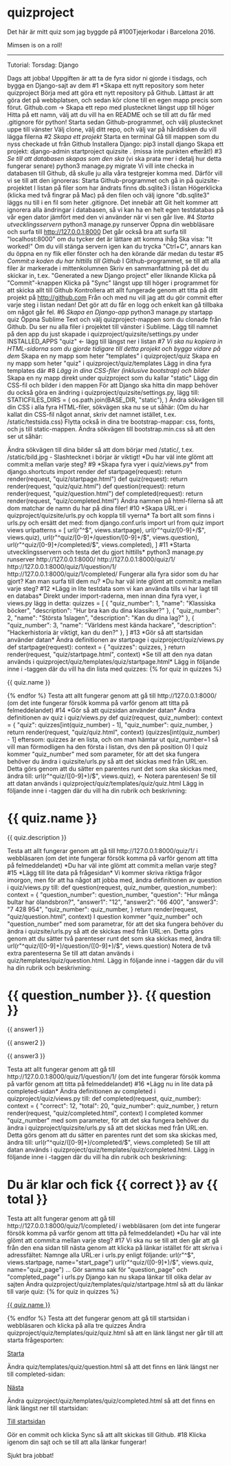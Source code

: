 # quizproject
Det här är mitt quiz som jag byggde på #100Tjejerkodar i Barcelona 2016.

Mimsen is on a roll!

----
Tutorial: Torsdag: Django

Dags att jobba!
Uppgiften är att ta de fyra sidor ni gjorde i tisdags, och bygga en 
Django-sajt av dem
#1 *Skapa ett nytt repository som heter quizproject
Börja med att göra ett nytt repository på Github. Lättast är att göra det på webbplatsen, och sedan kör clone till en egen mapp precis som förut.
Github.com -> Skapa ett repo med plustecknet längst upp till höger
Hitta på ett namn, välj att du vill ha en README och se till att du får med .gitignore för python!
Starta sedan Github-programmet, och välj plustecknet uppe till vänster
Välj clone, välj ditt repo, och välj var på hårddisken du vill lägga filerna
#2 *Skapa ett projekt*
Starta en terminal
Gå till mappen som du nyss checkade ut från Github
Installera Django: pip3 install django
Skapa ett projekt: django-admin startproject quizsite . (missa inte punkten efteråt!)
#3 *Se till att databasen skapas som den ska* (vi ska prata mer i detalj hur detta fungerar senare)
python3 manage.py migrate
Vi vill inte checka in databasen till Github, då skulle ju alla våra testgrejer komma med. Därför vill vi se till att den ignoreras:
Starta Github-programmet och gå in på quizsite-projektet
I listan på filer som har ändrats finns db.sqlite3 i listan
Högerklicka (klicka med två fingrar på Mac) på den filen och välj ignore
"db.sqlite3" läggs nu till i en fil som heter .gitignore. Det innebär att Git helt kommer att ignorera alla ändringar i databasen, så vi kan ha en helt egen testdatabas på vår egen dator jämfört med den vi använder när vi sen går live.
#4 *Starta utvecklingsservern*
python3 manage.py runserver
Öppna din webbläsare och surfa till http://127.0.0.1:8000
Det går också bra att surfa till "localhost:8000" om du tycker det är lättare att komma ihåg
Ska visa: "It worked!"
Om du vill stänga servern igen kan du trycka "Ctrl+C", annars kan du öppna en ny flik eller fönster och ha den körande där medan du testar
#5 *Commit:a koden du har hittills till Github*
I Github-programmet, se till att alla filer är markerade i mittenkolumnen
Skriv en sammanfattning på det du skickar in, t.ex. "Generated a new Django project" eller liknande
Klicka på "Commit"-knappen
Klicka på "Sync" längst upp till höger i programmet för att skicka allt till Github
Kontrollera att allt fungerade genom att titta på ditt projekt på http://github.com
Från och med nu vill jag att du gör commit efter varje steg i listan nedan! Det gör att du får en logg och enkelt kan gå tillbaka om något går fel.
#6 *Skapa en Django-app*
python3 manage.py startapp quiz
Öppna Sublime Text och välj quizproject-mappen som du clonade från Github. Du ser nu alla filer i projektet till vänster i Sublime.
Lägg till namnet på den app du just skapade i quizproject/quizsite/settings.py under INSTALLED_APPS
"quiz" <- lägg till längst ner i listan
#7 *Vi ska nu kopiera in HTML-sidorna som du gjorde tidigare till detta projekt och bygga vidare på dem*
Skapa en ny mapp som heter "templates" i quizproject/quiz
Skapa en ny mapp som heter "quiz" i quizproject/quiz/templates
Lägg in dina fyra templates där
#8 *Lägg in dina CSS-filer (inklusive bootstrap) och bilder*
Skapa en ny mapp direkt under quizproject som du kallar "static"
Lägg din CSS-fil och bilder i den mappen
För att Django ska hitta din mapp behöver du också göra en ändring i quizproject/quizsite/settings.py, lägg till:
STATICFILES_DIRS = (
	os.path.join(BASE_DIR, "static"),
)
Ändra sökvägen till din CSS i alla fyra HTML-filer, sökvägen ska nu se ut såhär:
 	<link rel="stylesheet" href="/static/style.css">
	(Om du har kallat din CSS-fil något annat, skriv det namnet istället, t.ex. /static/testsida.css)
Flytta också in dina tre bootstrap-mappar: css, fonts, och js till static-mappen.
Ändra sökvägen till bootstrap.min.css så att den ser ut såhär:
<link rel="stylesheet" href="/static/css/bootstrap.min.css">
Ändra sökvägen till dina bilder så att dom börjar med /static/, t.ex. /static/bild.jpg - Slashtecknet i börjar är viktigt!
*Du har väl inte glömt att commit:a mellan varje steg?
#9 *Skapa fyra vyer i quiz/views.py*
from django.shortcuts import render
def startpage(request):
return render(request, "quiz/startpage.html")
def quiz(request):
return render(request, "quiz/quiz.html")
def question(request):
return render(request, "quiz/question.html")
def completed(request):
return render(request, "quiz/completed.html")
Ändra namnen på html-filerna så att dom matchar de namn du har på dina filer!
#10 *Skapa URL:er i quizproject/quizsite/urls.py och koppla till vyerna*
Ta bort allt som finns i urls.py och ersätt det med:
from django.conf.urls import url
from quiz import views
urlpatterns = [
	url(r"^$", views.startpage),
	url(r"^quiz/[0-9]+/$", views.quiz),
	url(r"^quiz/[0-9]+/question/[0-9]+/$", views.question),
	url(r"^quiz/[0-9]+/completed/$", views.completed),
]
#11 *Starta utvecklingsservern och testa det du gjort hittills*
python3 manage.py runserver
http://127.0.0.1:8000/
http://127.0.0.1:8000/quiz/1/
http://127.0.0.1:8000/quiz/1/question/1/
http://127.0.0.1:8000/quiz/1/completed/
Fungerar alla fyra sidor som du har gjort? Kan man surfa till dem nu?
*Du har väl inte glömt att commit:a mellan varje steg?
#12 *Lägg in lite testdata som vi kan använda tills vi har lagt till en databas*
Direkt under import-raderna, men innan dina fyra vyer, i views.py lägg in detta:
quizzes = [
	{
		"quiz_number": 1,
   		"name": "Klassiska böcker",
	   	"description": "Hur bra kan du dina klassiker?"
	},
	{
		"quiz_number": 2,
   	   	"name": "Största 1slagen",
	   	"description": "Kan du dina lag?"
	},
	{
		"quiz_number": 3,
   	    	"name": "Världens mest kända hackare",
	    	"description": "Hackerhistoria är viktigt, kan du den?"	},
]
#13 *Gör så att startsidan använder datan*
Ändra definitionen av startpage i quizproject/quiz/views.py
def startpage(request):
	context = {
		"quizzes": quizzes,
	}
	return render(request, "quiz/startpage.html", context)
*Se till att den nya datan används i quizproject/quiz/templates/quiz/startpage.html*
Lägg in följande inne i <body>-taggen där du vill ha din lista med quizzes:
{% for quiz in quizzes %}
	<p>{{ quiz.name }}</p>
{% endfor %}
Testa att allt fungerar genom att gå till http://127.0.0.1:8000/ (om det inte fungerar försök komma på varför genom att titta på felmeddelandet)
#14 *Gör så att quizsidan använder datan*
Ändra definitionen av quiz i quiz/views.py
def quiz(request, quiz_number):
	context = {
		"quiz": quizzes[int(quiz_number) - 1],
		"quiz_number": quiz_number,
	}
	return render(request, "quiz/quiz.html", context)
(quizzes[int(quiz_number) - 1] eftersom: quizzes är en lista, och om man hämtar ut quiz_number=1 så vill man förmodligen ha den första i listan, dvs den på position 0)
I quiz kommer "quiz_number" med som parameter, för att det ska fungera behöver du ändra i quizsite/urls.py så att det skickas med från URL:en. Detta görs genom att du sätter en parentes runt det som ska skickas med, ändra till:
url(r"^quiz/([0-9]+)/$", views.quiz), <- Notera parentesen!
Se till att datan används i quizproject/quiz/templates/quiz/quiz.html Lägg in följande inne i <body>-taggen där du vill ha din rubrik och beskrivning:
	<h1>{{ quiz.name }}</h1>
	<p>{{ quiz.description }}</p>
Testa att allt fungerar genom att gå till http://127.0.0.1:8000/quiz/1/ i webbläsaren (om det inte fungerar försök komma på varför genom att titta på felmeddelandet)
*Du har väl inte glömt att commit:a mellan varje steg?
#15 *Lägg till lite data på frågesidan*
Vi kommer skriva riktiga frågor imorgon, men för att ha något att jobba med, ändra definitionen av question i quiz/views.py till:
def question(request, quiz_number, question_number):
	context = {
		"question_number": question_number,
	    	"question": "Hur många bultar har ölandsbron?",
		"answer1": "12",
	   	"answer2": "66 400",
	    	"answer3": "7 428 954",
	    	"quiz_number": quiz_number,
	}
	return render(request, "quiz/question.html", context)
I question kommer "quiz_number" och "question_number" med som parametrar, för att det ska fungera behöver du ändra i quizsite/urls.py så att de skickas med från URL:en. Detta görs genom att du sätter två parenteser runt det som ska skickas med, ändra till:
url(r"^quiz/([0-9]+)/question/([0-9]+)/$", views.question) 
Notera de två extra parenteserna
Se till att datan används i quiz/templates/quiz/question.html. Lägg in följande inne i <body>-taggen där du vill ha din rubrik och beskrivning:
	<h1>{{ question_number }}. {{ question }}</h1>
	<p>{{ answer1 }}</p>
	<p>{{ answer2 }}</p>
	<p>{{ answer3 }}</p>
Testa att allt fungerar genom att gå till http://127.0.0.1:8000/quiz/1/question/1/ (om det inte fungerar försök komma på varför genom att titta på felmeddelandet)
#16 *Lägg nu in lite data på completed-sidan*
Ändra definitionen av completed i quizproject/quiz/views.py till:
def completed(request, quiz_number):
	context = {
	    	"correct": 12,
	    	"total": 20,
		"quiz_number": quiz_number,
	}
	return render(request, "quiz/completed.html", context)
I completed kommer "quiz_number" med som parameter, för att det ska fungera behöver du ändra i quizproject/quizsite/urls.py så att det skickas med från URL:en. Detta görs genom att du sätter en parentes runt det som ska skickas med, ändra till:
url(r"^quiz/([0-9]+)/completed/$", views.completed)
Se till att datan används i quizproject/quiz/templates/quiz/completed.html. Lägg in följande inne i <body>-taggen där du vill ha din rubrik och beskrivning:
	<h1>Du är klar och fick {{ correct }} av {{ total }}</h1>
Testa att allt fungerar genom att gå till http://127.0.0.1:8000/quiz/1/completed/ i webbläsaren (om det inte fungerar försök komma på varför genom att titta på felmeddelandet)
*Du har väl inte glömt att commit:a mellan varje steg?
#17 Vi ska nu se till att den går att gå från den ena sidan till nästa genom att klicka på länkar istället för att skriva i adressfältet:
Namnge alla URL:er i urls.py enligt följande:
url(r"^$", views.startpage, name="start_page")
url(r"^quiz/([0-9]+)/$", views.quiz, name="quiz_page")
...
Gör samma sak för "question_page" och "completed_page" i urls.py
Django kan nu skapa länkar till olika delar av sajten
Ändra quizproject/quiz/templates/quiz/startpage.html så att du länkar till varje quiz:
{% for quiz in quizzes %}
    <p><a href="{% url 'quiz_page' quiz.quiz_number %}">
        {{ quiz.name }}
    </a></p>
{% endfor %}
Testa att det fungerar genom att gå till startsidan i webbläsaren och klicka på alla tre quizzes
Ändra quizproject/quiz/templates/quiz/quiz.html så att en länk längst ner går till att starta frågesporten:
<p><a href="{% url 'question_page' quiz_number 1 %}">Starta</a></p>
Ändra quiz/templates/quiz/question.html så att det finns en länk längst ner till completed-sidan:
<p><a href="{% url 'completed_page' quiz_number %}">Nästa</a></p>
Ändra quizproject/quiz/templates/quiz/completed.html så att det finns en länk längst ner till startsidan:
<p><a href="{% url 'start_page' %}">Till startsidan</a></p>
Gör en commit och klicka Sync så att allt skickas till Github.
#18 Klicka igenom din sajt och se till att alla länkar fungerar!

Sjukt bra jobbat!
